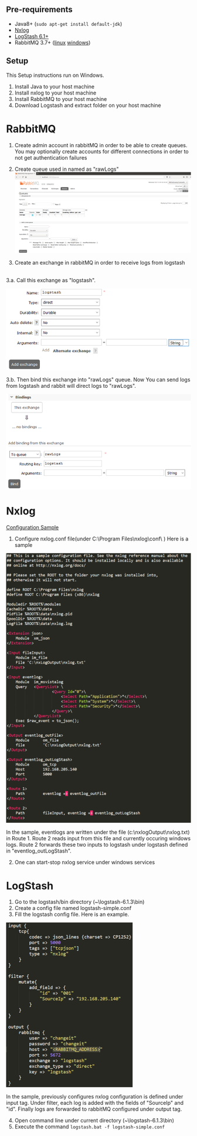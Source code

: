 ## Pre-requirements
*  Java8+ (`sudo apt-get install default-jdk`)
*  [Nxlog](https://nxlog.co/products/nxlog-community-edition/download)
*  [LogStash 6.1+](https://www.elastic.co/downloads/logstash)
*  RabbitMQ 3.7+ ([linux](https://tecadmin.net/install-rabbitmq-server-on-ubuntu/#) [windows](https://cmatskas.com/getting-started-with-rabbitmq-on-windows/))


## Setup
This Setup instructions run on Windows.

1.  Install Java to your host machine
2.  Install nxlog to your host machine
3.  Install RabbitMQ to your host machine
4.  Download Logstash and extract folder on your host machine

# RabbitMQ
1.  Create admin account in rabbitMQ in order to be able to create queues. You may optionally create accounts for different connections in order to not get authentication failures
2.  Create queue used in named as "rawLogs"
![rabbitQueues](/pics/rabbitQueues.PNG)

3.  Create an exchange in rabbitMQ in order to receive logs from logstash
<br>
3.a.  Call this exchange as "logstash".

![exchangeCreate](/pics/exchangeCreate.PNG)

3.b.  Then bind this exchange into "rawLogs" queue. Now You can send logs from logstash and rabbit will direct logs to "rawLogs".

![exchangeBindPNG](/pics/exchangeBindPNG.PNG)

# Nxlog
[Configuration Sample](https://nxlog.co/docs/elasticsearch-kibana/using-nxlog-with-elasticsearch-and-kibana.html)
1.  Configure nxlog.conf file(under C:\Program Files\nxlog\conf\ )  Here is a sample

![nxlog.conf](/pics/nxlogConf.PNG)

In the sample, eventlogs are written under the file (c:\nxlogOutput\nxlog.txt) in Route 1. Route 2 reads input from this file and currently occuring windows logs. Route 2 forwards these two inputs to logstash under logstash defined in "eventlog_outLogStash".

2.  One can start-stop nxlog service under windows services

# LogStash
1.  Go to the logstash/bin directory (~\logstash-6.1.3\bin)
2.  Create a config file named logstash-simple.conf
3.  Fill the logstash config file. Here is an example.

![logstash.conf](/pics/logstashConf.PNG)

In the sample, previously configures nxlog configuration is defined under input tag. Under filter, each log is added with the fields of "SourceIp" and "id". Finally logs are forwarded to rabbitMQ configured under output tag.

4.  Open command line under current directory (~\logstash-6.1.3\bin)
5.  Execute the command `logstash.bat -f logstash-simple.conf`
